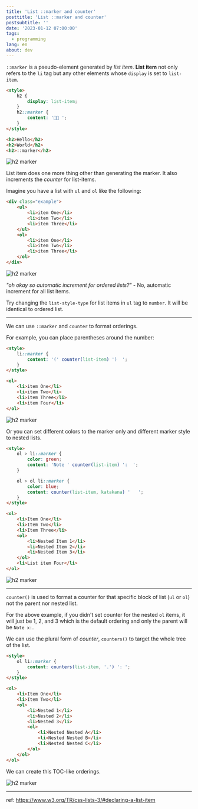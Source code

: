 ```yaml
---
title: 'List ::marker and counter'
posttitle: 'List ::marker and counter'
postsubtitle: ''
date: '2023-01-12 07:00:00'
tags:
  - programming
lang: en
about: dev
---
```


`::marker` is a pseudo-element generated by _list item_. **List item** not only refers to the `li` tag but any other elements whose `display` is set to `list-item`.

```html
<style>
	h2 {
		display: list-item;
	}
	h2::marker {
		content: '👋🏼 ';
	}
</style>

<h2>Hello</h2>
<h2>World</h2>
<h2>::marker</h2>
```

![h2 marker](/images/posts/dev/marker-and-counter/h2-marker.jpg)

List item does one more thing other than generating the marker. It also increments the _counter_ for list-items.

Imagine you have a list with `ul` and `ol` like the following:

```html
<div class="example">
	<ul>
		<li>item One</li>
		<li>item Two</li>
		<li>item Three</li>
	</ul>
	<ol>
		<li>item One</li>
		<li>item Two</li>
		<li>item Three</li>
	</ol>
</div>
```

![h2 marker](/images/posts/dev/marker-and-counter/ul-ol.jpg)

_"oh okay so automatic increment for ordered lists?"_ - No, automatic increment for all list items.

Try changing the `list-style-type` for list items in `ul` tag to `number`. It will be identical to ordered list.

---

We can use `::marker` and `counter` to format orderings.

For example, you can place parentheses around the number:

```html
<style>
	li::marker {
		content: '(' counter(list-item) ')  ';
	}
</style>

<ol>
	<li>item One</li>
	<li>item Two</li>
	<li>item Three</li>
	<li>item Four</li>
</ol>
```

![h2 marker](/images/posts/dev/marker-and-counter/format1.jpg)

Or you can set different colors to the marker only and different marker style to nested lists.

```html
<style>
	ol > li::marker {
		color: green;
		content: 'Note ' counter(list-item) ':  ';
	}

	ol > ol li::marker {
		color: blue;
		content: counter(list-item, katakana) '   ';
	}
</style>

<ol>
	<li>Item One</li>
	<li>Item Two</li>
	<li>Item Three</li>
	<ol>
		<li>Nested Item 1</li>
		<li>Nested Item 2</li>
		<li>Nested Item 3</li>
	</ol>
	<li>List item Four</li>
</ol>
```

![h2 marker](/images/posts/dev/marker-and-counter/format2.jpg)

---

`counter()` is used to format a counter for that specific block of list (`ul` or `ol`) not the parent nor nested list.

For the above example, if you didn't set counter for the nested `ol` items, it will just be 1, 2, and 3 which is the default ordering and only the parent will be `Note x:`.

We can use the plural form of _counter_, `counters()` to target the whole tree of the list.

```html
<style>
	ol li::marker {
		content: counters(list-item, '.') ': ';
	}
</style>

<ol>
	<li>Item One</li>
	<li>Item Two</li>
	<ol>
		<li>Nested 1</li>
		<li>Nested 2</li>
		<li>Nested 3</li>
		<ol>
			<li>Nested Nested A</li>
			<li>Nested Nested B</li>
			<li>Nested Nested C</li>
		</ol>
	</ol>
</ol>
```

We can create this TOC-like orderings.

![h2 marker](/images/posts/dev/marker-and-counter/format3.jpg)

---

ref: https://www.w3.org/TR/css-lists-3/#declaring-a-list-item

